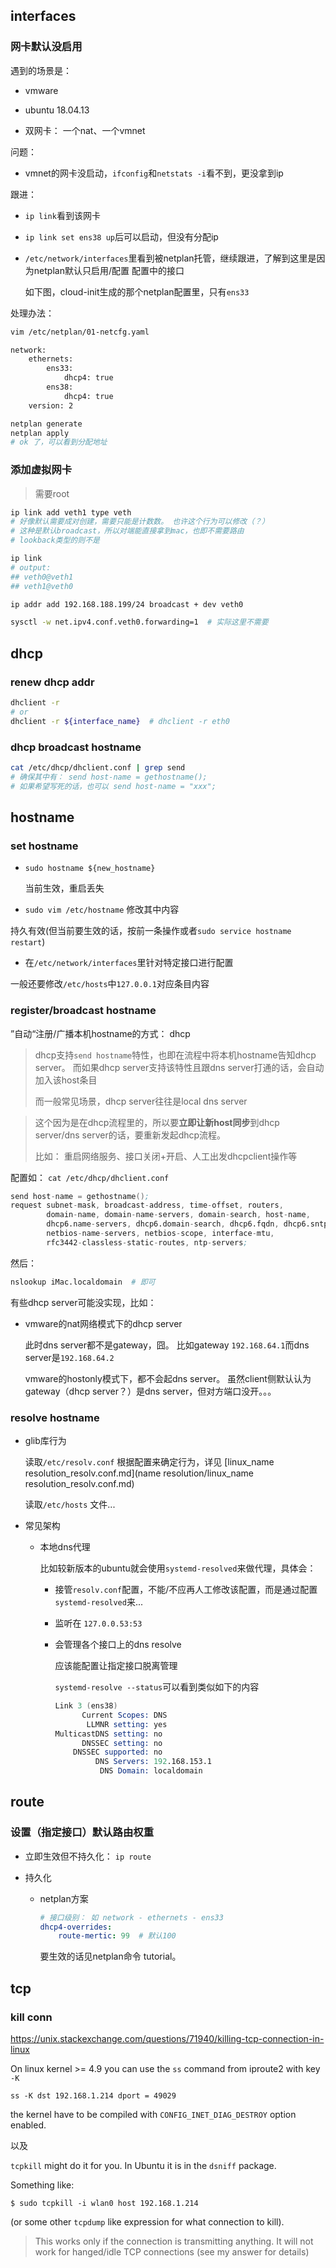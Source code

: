 


## interfaces

### 网卡默认没启用

遇到的场景是：

* vmware

* ubuntu 18.04.13

* 双网卡： 一个nat、一个vmnet

问题：

* vmnet的网卡没启动，`ifconfig`和`netstats -i`看不到，更没拿到ip

跟进：

* `ip link`看到该网卡

* `ip link set ens38 up`后可以启动，但没有分配ip

* `/etc/network/interfaces`里看到被netplan托管，继续跟进，了解到这里是因为netplan默认只启用/配置 配置中的接口

  如下图，cloud-init生成的那个netplan配置里，只有`ens33`

处理办法：

```sh
vim /etc/netplan/01-netcfg.yaml

network:
    ethernets:
        ens33:
            dhcp4: true
        ens38:
            dhcp4: true
    version: 2

netplan generate
netplan apply
# ok 了，可以看到分配地址
```



### 添加虚拟网卡

> 需要root

```sh
ip link add veth1 type veth
# 好像默认需要成对创建，需要只能是计数数。 也许这个行为可以修改（？）
# 这种是默认broadcast，所以对端能直接拿到mac，也即不需要路由
# lookback类型的则不是

ip link
# output:
## veth0@veth1
## veth1@veth0

ip addr add 192.168.188.199/24 broadcast + dev veth0

sysctl -w net.ipv4.conf.veth0.forwarding=1  # 实际这里不需要
```





## dhcp

### renew dhcp addr

```sh
dhclient -r
# or 
dhclient -r ${interface_name}  # dhclient -r eth0
```



### dhcp broadcast hostname

```sh
cat /etc/dhcp/dhclient.conf | grep send
# 确保其中有： send host-name = gethostname();
# 如果希望写死的话，也可以 send host-name = "xxx";
```





## hostname



### set hostname



* `sudo hostname ${new_hostname}` 

  当前生效，重启丢失

*  `sudo vim /etc/hostname` 修改其中内容

  持久有效(但当前要生效的话，按前一条操作或者`sudo service hostname restart`)

* 在`/etc/network/interfaces`里针对特定接口进行配置



一般还要修改`/etc/hosts`中`127.0.0.1`对应条目内容



### register/broadcast hostname



”自动“注册/广播本机hostname的方式： dhcp

> dhcp支持`send hostname`特性，也即在流程中将本机hostname告知dhcp server。 而如果dhcp server支持该特性且跟dns server打通的话，会自动加入该host条目
>
> 而一般常见场景，dhcp server往往是local dns server

> 这个因为是在dhcp流程里的，所以要**立即让新host同步**到dhcp server/dns server的话，要重新发起dhcp流程。
>
> 比如： 重启网络服务、接口关闭+开启、人工出发dhcpclient操作等



配置如： `cat /etc/dhcp/dhclient.conf`

```s
send host-name = gethostname();
request subnet-mask, broadcast-address, time-offset, routers,
        domain-name, domain-name-servers, domain-search, host-name,
        dhcp6.name-servers, dhcp6.domain-search, dhcp6.fqdn, dhcp6.sntp-servers,
        netbios-name-servers, netbios-scope, interface-mtu,
        rfc3442-classless-static-routes, ntp-servers;
```



然后： 

```sh
nslookup iMac.localdomain  # 即可
```



有些dhcp server可能没实现，比如：

* vmware的nat网络模式下的dhcp server

  此时dns server都不是gateway，囧。 比如gateway `192.168.64.1`而dns server是`192.168.64.2`

  vmware的hostonly模式下，都不会起dns server。 虽然client侧默认认为gateway（dhcp server？）是dns server，但对方端口没开。。。



### resolve hostname



* glib库行为

  读取`/etc/resolv.conf` 根据配置来确定行为，详见 [linux_name resolution_resolv.conf.md](name resolution/linux_name resolution_resolv.conf.md)

  读取`/etc/hosts` 文件...

* 常见架构

  * 本地dns代理

    比如较新版本的ubuntu就会使用`systemd-resolved`来做代理，具体会：

    * 接管`resolv.conf`配置，不能/不应再人工修改该配置，而是通过配置`systemd-resolved`来...

    * 监听在 `127.0.0.53:53`

    * 会管理各个接口上的dns resolve

      应该能配置让指定接口脱离管理
      
      `systemd-resolve --status`可以看到类似如下的内容
      
      ```s
      Link 3 (ens38)
            Current Scopes: DNS
             LLMNR setting: yes
      MulticastDNS setting: no
            DNSSEC setting: no
          DNSSEC supported: no
               DNS Servers: 192.168.153.1
                DNS Domain: localdomain
      ```
      
      
      
      

## route



### 设置（指定接口）默认路由权重



* 立即生效但不持久化： `ip route`

* 持久化

  * netplan方案

    ```yaml
    # 接口级别： 如 network - ethernets - ens33
    dhcp4-overrides:
    	route-mertic: 99  # 默认100
    ```

    要生效的话见netplan命令 tutorial。



## tcp 



### kill conn

https://unix.stackexchange.com/questions/71940/killing-tcp-connection-in-linux

On linux kernel >= 4.9 you can use the `ss` command from iproute2 with key `-K`

```
ss -K dst 192.168.1.214 dport = 49029
```

the kernel have to be compiled with `CONFIG_INET_DIAG_DESTROY` option enabled.



以及



`tcpkill` might do it for you. In Ubuntu it is in the `dsniff` package.

Something like:

```
$ sudo tcpkill -i wlan0 host 192.168.1.214
```

(or some other `tcpdump` like expression for what connection to kill).

> This works only if the connection is transmitting anything. It will not work for hanged/idle TCP connections (see my answer for details) 



